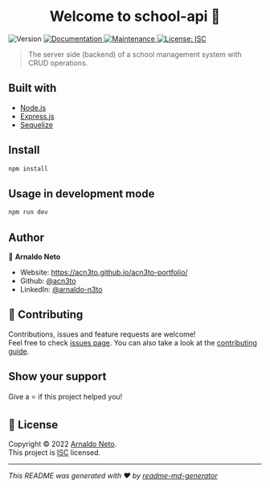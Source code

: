 <h1 align="center">Welcome to school-api 👋</h1>
<p>
  <img alt="Version" src="https://img.shields.io/badge/version-1.0.0-blue.svg?cacheSeconds=2592000" />
  <a href="https://github.com/acn3to/school-api#readme" target="_blank">
    <img alt="Documentation" src="https://img.shields.io/badge/documentation-yes-brightgreen.svg" />
  </a>
  <a href="https://github.com/acn3to/school-api/graphs/commit-activity" target="_blank">
    <img alt="Maintenance" src="https://img.shields.io/badge/Maintained%3F-yes-green.svg" />
  </a>
  <a href="https://github.com/acn3to/school-api/blob/master/LICENSE" target="_blank">
    <img alt="License: ISC" src="https://img.shields.io/github/license/acn3to/school-api" />
  </a>
</p>

>The server side (backend) of a school management system with CRUD operations.

## Built with

* [Node.js](https://nodejs.org/en/)
* [Express.js](https://expressjs.com/)
* [Sequelize](https://sequelize.org/)

## Install

```sh
npm install
```

## Usage in development mode

```sh
npm run dev
```

## Author

👤 **Arnaldo Neto**

* Website: https://acn3to.github.io/acn3to-portfolio/
* Github: [@acn3to](https://github.com/acn3to)
* LinkedIn: [@arnaldo-n3to](https://linkedin.com/in/arnaldo-n3to)

## 🤝 Contributing

Contributions, issues and feature requests are welcome!<br />Feel free to check [issues page](https://github.com/acn3to/school-api/issues). You can also take a look at the [contributing guide](https://github.com/acn3to/school-api/blob/master/CONTRIBUTING.md).

## Show your support

Give a ⭐️ if this project helped you!

## 📝 License

Copyright © 2022 [Arnaldo Neto](https://github.com/acn3to).<br />
This project is [ISC](https://github.com/acn3to/school-api/blob/master/LICENSE) licensed.

***
_This README was generated with ❤️ by [readme-md-generator](https://github.com/kefranabg/readme-md-generator)_